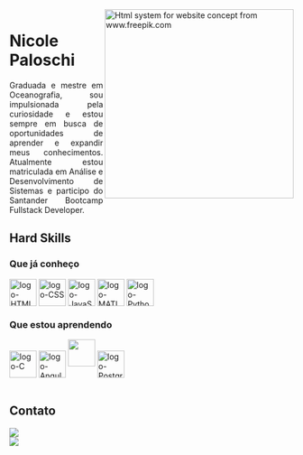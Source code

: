 <img alt="Html system for website concept from www.freepik.com" src="https://img.freepik.com/free-photo/html-system-website-concept_23-2150376756.jpg?w=1060&t=st=1693323645~exp=1693324245~hmac=9e4f604a5117e4434d52b3bb20d93d157e763a94a1c0493d7fff6b6768a9969d" min-width="335px" max-width="335px" width="335px" align="right">

<h1>Nicole Paloschi</h1>

<p align="justify">
Graduada e mestre em Oceanografia, sou impulsionada pela curiosidade e estou sempre em busca de oportunidades de aprender e expandir meus conhecimentos. Atualmente estou matriculada em Análise e Desenvolvimento de Sistemas e participo do Santander Bootcamp Fullstack Developer.
</p>

<h2>Hard Skills</h2>
<h3>Que já conheço</h3>

<div style="display: inline_block">
<img alt="logo-HTML" src="https://cdn1.iconfinder.com/data/icons/logotypes/32/badge-html-5-512.png"align="center" width="48" height="48">
<img alt="logo-CSS" src="https://cdn1.iconfinder.com/data/icons/logotypes/32/badge-css-3-512.png" align="center" width="48" height="48">
<img alt="logo-JavaScript" src="https://upload.wikimedia.org/wikipedia/commons/3/3b/Javascript_Logo.png?20210407134359" align="center"  width="48" height="48">
<img alt="logo-MATLAB" src="https://upload.wikimedia.org/wikipedia/commons/thumb/2/21/Matlab_Logo.png/667px-Matlab_Logo.png?20170128174110" align="center" width="48" height="48">
<img  alt="logo-Python" src="https://cdn4.iconfinder.com/data/icons/logos-and-brands/512/267_Python_logo-512.png" align="center" width="48" height="48">
</div>

<h3>Que estou aprendendo</h3>
<div style="display: inline_block">
<img alt="logo-C" src="https://upload.wikimedia.org/wikipedia/commons/thumb/1/18/C_Programming_Language.svg/380px-C_Programming_Language.svg.png?20201031132917" align="center" width="48" height="48">
<img alt="logo-Angular" src="https://cdn2.iconfinder.com/data/icons/designer-skills/128/angular-512.png" align="center" width="48" height="48">
<img aalt="logo-Java" src="https://cdn4.iconfinder.com/data/icons/logos-and-brands/512/181_Java_logo_logos-512.png" lign="center" width="48" height="48">
<img alt="logo-Postgre" src="https://cdn4.iconfinder.com/data/icons/logos-brands-5/24/postgresql-256.png" align="center" width="48" height="48">
</div>

<br/>

<h2>Contato</h2>
<p align="left">
  <a href="#" alt="Gmail">
  <img src="https://img.shields.io/badge/-Gmail-FF0000?style=plastic&labelColor=FF0000&logo=gmail&logoColor=white&link=mailto:nicolepaloschi@gmail.com"/></a></br>

  <a href="#" alt="Linkedin">
  <img src="https://img.shields.io/badge/-Linkedin-0e76a8?style=plastic&logo=Linkedin&logoColor=white&link=https://linkedin.com/in/nicolepaloschi" /></a>
</p>